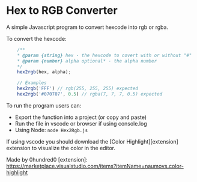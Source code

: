 Hex to RGB Converter
======
A simple Javascript program to convert hexcode into rgb or rgba.

To convert the hexcode:
```javascript
	/**
 	* @param {string} hex - the hexcode to covert with or without "#"
 	* @param {number} alpha optional* - the alpha number
	*/
	hex2rgb(hex, alpha);

	// Examples
	hex2rgb('FFF') // rgb(255, 255, 255) expected 
	hex2rgb('#070707', 0.5) // rgba(7, 7, 7, 0.5) expected
```

To run the program users can:
* Export the function into a project (or copy and paste)
* Run the file in vscode or browser if using console.log
* Using Node: `node Hex2Rgb.js`

If using vscode you should download the [Color Highlight][extension] extension to visualize the color in the editor.

Made by 0hundred0
[extension]: https://marketplace.visualstudio.com/items?itemName=naumovs.color-highlight